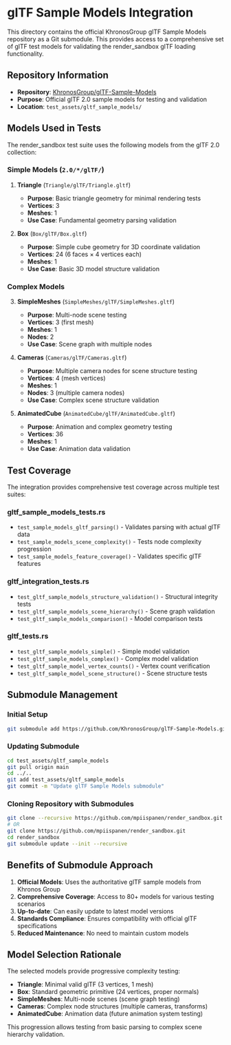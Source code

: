 # glTF Sample Models Integration

This directory contains the official KhronosGroup glTF Sample Models repository as a Git submodule. This provides access to a comprehensive set of glTF test models for validating the render_sandbox glTF loading functionality.

## Repository Information

- **Repository**: [KhronosGroup/glTF-Sample-Models](https://github.com/KhronosGroup/glTF-Sample-Models)
- **Purpose**: Official glTF 2.0 sample models for testing and validation
- **Location**: `test_assets/gltf_sample_models/`

## Models Used in Tests

The render_sandbox test suite uses the following models from the glTF 2.0 collection:

### Simple Models (`2.0/*/glTF/`)

1. **Triangle** (`Triangle/glTF/Triangle.gltf`)
   - **Purpose**: Basic triangle geometry for minimal rendering tests
   - **Vertices**: 3
   - **Meshes**: 1
   - **Use Case**: Fundamental geometry parsing validation

2. **Box** (`Box/glTF/Box.gltf`)
   - **Purpose**: Simple cube geometry for 3D coordinate validation
   - **Vertices**: 24 (6 faces × 4 vertices each)
   - **Meshes**: 1
   - **Use Case**: Basic 3D model structure validation

### Complex Models

3. **SimpleMeshes** (`SimpleMeshes/glTF/SimpleMeshes.gltf`)
   - **Purpose**: Multi-node scene testing
   - **Vertices**: 3 (first mesh)
   - **Meshes**: 1
   - **Nodes**: 2
   - **Use Case**: Scene graph with multiple nodes

4. **Cameras** (`Cameras/glTF/Cameras.gltf`)
   - **Purpose**: Multiple camera nodes for scene structure testing
   - **Vertices**: 4 (mesh vertices)
   - **Meshes**: 1
   - **Nodes**: 3 (multiple camera nodes)
   - **Use Case**: Complex scene structure validation

5. **AnimatedCube** (`AnimatedCube/glTF/AnimatedCube.gltf`)
   - **Purpose**: Animation and complex geometry testing
   - **Vertices**: 36
   - **Meshes**: 1
   - **Use Case**: Animation data validation

## Test Coverage

The integration provides comprehensive test coverage across multiple test suites:

### gltf_sample_models_tests.rs
- `test_sample_models_gltf_parsing()` - Validates parsing with actual glTF data
- `test_sample_models_scene_complexity()` - Tests node complexity progression
- `test_sample_models_feature_coverage()` - Validates specific glTF features

### gltf_integration_tests.rs
- `test_gltf_sample_models_structure_validation()` - Structural integrity tests
- `test_gltf_sample_models_scene_hierarchy()` - Scene graph validation
- `test_gltf_sample_models_comparison()` - Model comparison tests

### gltf_tests.rs
- `test_gltf_sample_models_simple()` - Simple model validation
- `test_gltf_sample_models_complex()` - Complex model validation
- `test_gltf_sample_model_vertex_counts()` - Vertex count verification
- `test_gltf_sample_model_scene_structure()` - Scene structure tests

## Submodule Management

### Initial Setup
```bash
git submodule add https://github.com/KhronosGroup/glTF-Sample-Models.git test_assets/gltf_sample_models
```

### Updating Submodule
```bash
cd test_assets/gltf_sample_models
git pull origin main
cd ../..
git add test_assets/gltf_sample_models
git commit -m "Update glTF Sample Models submodule"
```

### Cloning Repository with Submodules
```bash
git clone --recursive https://github.com/mpiispanen/render_sandbox.git
# OR
git clone https://github.com/mpiispanen/render_sandbox.git
cd render_sandbox
git submodule update --init --recursive
```

## Benefits of Submodule Approach

1. **Official Models**: Uses the authoritative glTF sample models from Khronos Group
2. **Comprehensive Coverage**: Access to 80+ models for various testing scenarios
3. **Up-to-date**: Can easily update to latest model versions
4. **Standards Compliance**: Ensures compatibility with official glTF specifications
5. **Reduced Maintenance**: No need to maintain custom models

## Model Selection Rationale

The selected models provide progressive complexity testing:

- **Triangle**: Minimal valid glTF (3 vertices, 1 mesh)
- **Box**: Standard geometric primitive (24 vertices, proper normals)
- **SimpleMeshes**: Multi-node scenes (scene graph testing)
- **Cameras**: Complex node structures (multiple cameras, transforms)
- **AnimatedCube**: Animation data (future animation system testing)

This progression allows testing from basic parsing to complex scene hierarchy validation.